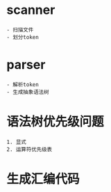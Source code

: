 # scanner
    - 扫描文件
    - 划分token

# parser
    - 解析token
    - 生成抽象语法树

# 语法树优先级问题
    1. 显式
    2. 运算符优先级表

# 生成汇编代码
